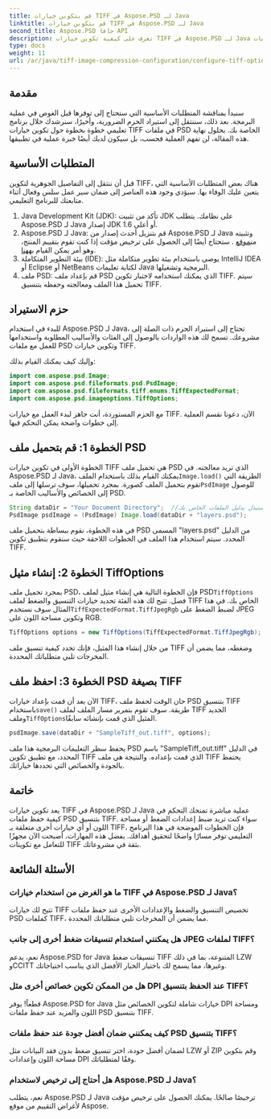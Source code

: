 ```yaml
---
title: قم بتكوين خيارات TIFF في Aspose.PSD لـ Java
linktitle: قم بتكوين خيارات TIFF في Aspose.PSD لـ Java
second_title: Aspose.PSD جافا API
description: تعرف على كيفية تكوين خيارات TIFF في Aspose.PSD لـ Java من خلال دليل خطوة بخطوة. أتقن معالجة الصور عن طريق حفظ ملفات PSD كملفات TIFF عالية الجودة.
type: docs
weight: 11
url: /ar/java/tiff-image-compression-configuration/configure-tiff-options/
---
```

## مقدمة

سنبدأ بمناقشة المتطلبات الأساسية التي ستحتاج إلى توفرها قبل الغوص في عملية البرمجة. بعد ذلك، سننتقل إلى استيراد الحزم الضرورية، وأخيرًا، سنرشدك خلال برنامج تعليمي خطوة بخطوة حول تكوين خيارات TIFF في ملفات PSD الخاصة بك. بحلول نهاية هذه المقالة، لن تفهم العملية فحسب، بل سيكون لديك أيضًا خبرة عملية في تطبيقها.

## المتطلبات الأساسية

قبل أن ننتقل إلى التفاصيل الجوهرية لتكوين TIFF، هناك بعض المتطلبات الأساسية التي يتعين عليك الوفاء بها. سيؤدي وجود هذه العناصر إلى ضمان سير عمل سلس وفعال أثناء متابعتك للبرنامج التعليمي.

1. Java Development Kit (JDK): تأكد من تثبيت JDK على نظامك. يتطلب Aspose.PSD لـ Java إصدار JDK 1.6 أو أعلى.
2.  Aspose.PSD لـ Java: قم بتنزيل أحدث إصدار من Aspose.PSD لـ Java وتثبيته من[موقع](https://releases.aspose.com/psd/java/) . ستحتاج أيضًا إلى الحصول على ترخيص مؤقت إذا كنت تقوم بتقييم المنتج، وهو أمر يمكن القيام به[هنا](https://purchase.aspose.com/temporary-license/).
3. بيئة التطوير المتكاملة (IDE): يوصى باستخدام بيئة تطوير متكاملة مثل IntelliJ IDEA أو Eclipse أو NetBeans لكتابة تعليمات Java البرمجية وتشغيلها.
4. ملف PSD: قم بإعداد ملف PSD الذي يمكنك استخدامه لاختبار تكوين TIFF. سيتم تحميل هذا الملف ومعالجته وحفظه بتنسيق TIFF.

## حزم الاستيراد

للبدء في استخدام Aspose.PSD لـ Java، تحتاج إلى استيراد الحزم ذات الصلة إلى مشروعك. تسمح لك هذه الواردات بالوصول إلى الفئات والأساليب المطلوبة واستخدامها للعمل مع ملفات PSD وتكوين خيارات TIFF.

وإليك كيف يمكنك القيام بذلك:

```java
import com.aspose.psd.Image;
import com.aspose.psd.fileformats.psd.PsdImage;
import com.aspose.psd.fileformats.tiff.enums.TiffExpectedFormat;
import com.aspose.psd.imageoptions.TiffOptions;
```

مع الحزم المستوردة، أنت جاهز لبدء العمل مع خيارات TIFF. الآن، دعونا نقسم العملية إلى خطوات واضحة يمكن التحكم فيها.

## الخطوة 1: قم بتحميل ملف PSD

 الخطوة الأولى في تكوين خيارات TIFF هي تحميل ملف PSD الذي تريد معالجته. في Aspose.PSD لـ Java، يمكنك القيام بذلك باستخدام الملف`Image.load()` الطريقة التي تقوم بتحميل الملف كصورة. بمجرد تحميلها، سوف ترسلها إلى ملف`PsdImage` للوصول إلى الخصائص والأساليب الخاصة بـ PSD.

```java
String dataDir = "Your Document Directory";  //استبدل بدليل الملفات الخاص بك
PsdImage psdImage = (PsdImage) Image.load(dataDir + "layers.psd");
```

في هذه الخطوة، نقوم ببساطة بتحميل ملف PSD المسمى "layers.psd" من الدليل المحدد. سيتم استخدام هذا الملف في الخطوات اللاحقة حيث سنقوم بتطبيق تكوين TIFF.

## الخطوة 2: إنشاء مثيل TiffOptions

 بمجرد تحميل ملف PSD، فإن الخطوة التالية هي إنشاء مثيل لملف PSD`TiffOptions` فصل. تتيح لك هذه الفئة تحديد خيارات التنسيق والضغط لملف TIFF الخاص بك. في هذا المثال سوف نستخدم`TiffExpectedFormat.TiffJpegRgb` لضبط الضغط على JPEG وتكوين مساحة اللون على RGB.

```java
TiffOptions options = new TiffOptions(TiffExpectedFormat.TiffJpegRgb);
```

من خلال إنشاء هذا المثيل، فإنك تحدد كيفية تنسيق ملف TIFF وضغطه، مما يضمن أن المخرجات تلبي متطلباتك المحددة.

## الخطوة 3: احفظ ملف PSD بصيغة TIFF

 الآن بعد أن قمت بإعداد خيارات TIFF، حان الوقت لحفظ ملف PSD بتنسيق TIFF باستخدام`save()` طريقة. سوف تقوم بتمرير مسار الملف لملف TIFF الجديد وملف`TiffOptions`المثيل الذي قمت بإنشائه سابقًا.

```java
psdImage.save(dataDir + "SampleTiff_out.tiff", options);
```

يحفظ سطر التعليمات البرمجية هذا ملف PSD باسم "SampleTiff_out.tiff" في الدليل المحدد، مع تطبيق تكوين TIFF الذي قمت بإعداده. والنتيجة هي ملف TIFF يحتفظ بالجودة والخصائص التي تحددها خياراتك.

## خاتمة

يعد تكوين خيارات TIFF في Aspose.PSD لـ Java عملية مباشرة تمنحك التحكم في كيفية حفظ ملفات PSD بتنسيق TIFF. سواء كنت تريد ضبط إعدادات الضغط أو مساحة اللون أو أي خيارات أخرى متعلقة بـ TIFF، فإن الخطوات الموضحة في هذا البرنامج التعليمي توفر مسارًا واضحًا لتحقيق أهدافك. بفضل هذه المهارات، أصبحت الآن مجهزًا للتعامل مع تكوينات TIFF بثقة في مشروعاتك.

## الأسئلة الشائعة

### ما هو الغرض من استخدام خيارات TIFF في Aspose.PSD لـ Java؟
تتيح لك خيارات TIFF تخصيص التنسيق والضغط والإعدادات الأخرى عند حفظ ملفات PSD كملفات TIFF، مما يضمن أن المخرجات تلبي متطلباتك المحددة.

### هل يمكنني استخدام تنسيقات ضغط أخرى إلى جانب JPEG لملفات TIFF؟
نعم، يدعم Aspose.PSD for Java تنسيقات ضغط TIFF المتنوعة، بما في ذلك LZW وCCITT وغيرها، مما يسمح لك باختيار الخيار الأفضل الذي يناسب احتياجاتك.

### هل من الممكن تكوين خصائص أخرى مثل DPI عند الحفظ بتنسيق TIFF؟
قطعاً! يوفر Aspose.PSD for Java خيارات شاملة لتكوين الخصائص مثل DPI ومساحة اللون والمزيد عند حفظ ملفات PSD بتنسيق TIFF.

### كيف يمكنني ضمان أفضل جودة عند حفظ ملفات PSD بتنسيق TIFF؟
لضمان أفضل جودة، اختر تنسيق ضغط بدون فقد البيانات مثل LZW أو ZIP وقم بتكوين مساحة اللون وإعدادات DPI وفقًا لمتطلباتك.

### هل أحتاج إلى ترخيص لاستخدام Aspose.PSD لـ Java؟
نعم، يتطلب Aspose.PSD لـ Java ترخيصًا صالحًا. يمكنك الحصول على ترخيص مؤقت لأغراض التقييم من موقع Aspose.